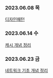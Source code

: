 ### 2023.06.08 목
[디자인패턴](https://4priltwntsx.tistory.com/12)

### 2023.06.14 수
[캐시 개념 정리](https://4priltwntsx.tistory.com/13)

### 2023.06.23 금
[네트워크 기초 개념 정리](https://parallel-pie-1c4.notion.site/CS-cc24ad6cccfa4eedbd01eae03e36383e?pvs=4)
